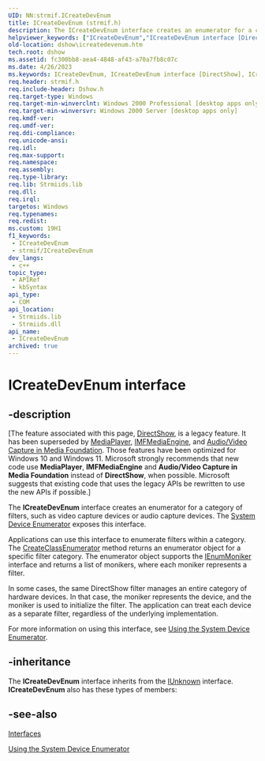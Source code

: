 ```yaml
---
UID: NN:strmif.ICreateDevEnum
title: ICreateDevEnum (strmif.h)
description: The ICreateDevEnum interface creates an enumerator for a category of filters, such as video capture devices or audio capture devices.
helpviewer_keywords: ["ICreateDevEnum","ICreateDevEnum interface [DirectShow]","ICreateDevEnum interface [DirectShow]","described","ICreateDevEnumInterface","dshow.icreatedevenum","strmif/ICreateDevEnum"]
old-location: dshow\icreatedevenum.htm
tech.root: dshow
ms.assetid: fc300bb8-aea4-4848-af43-a70a7fb8c07c
ms.date: 4/26/2023
ms.keywords: ICreateDevEnum, ICreateDevEnum interface [DirectShow], ICreateDevEnum interface [DirectShow],described, ICreateDevEnumInterface, dshow.icreatedevenum, strmif/ICreateDevEnum
req.header: strmif.h
req.include-header: Dshow.h
req.target-type: Windows
req.target-min-winverclnt: Windows 2000 Professional [desktop apps only]
req.target-min-winversvr: Windows 2000 Server [desktop apps only]
req.kmdf-ver: 
req.umdf-ver: 
req.ddi-compliance: 
req.unicode-ansi: 
req.idl: 
req.max-support: 
req.namespace: 
req.assembly: 
req.type-library: 
req.lib: Strmiids.lib
req.dll: 
req.irql: 
targetos: Windows
req.typenames: 
req.redist: 
ms.custom: 19H1
f1_keywords:
 - ICreateDevEnum
 - strmif/ICreateDevEnum
dev_langs:
 - c++
topic_type:
 - APIRef
 - kbSyntax
api_type:
 - COM
api_location:
 - Strmiids.lib
 - Strmiids.dll
api_name:
 - ICreateDevEnum
archived: true
---
```


# ICreateDevEnum interface


## -description

\[The feature associated with this page, [DirectShow](/windows/win32/directshow/directshow), is a legacy feature. It has been superseded by [MediaPlayer](/uwp/api/Windows.Media.Playback.MediaPlayer), [IMFMediaEngine](/windows/win32/api/mfmediaengine/nn-mfmediaengine-imfmediaengine), and [Audio/Video Capture in Media Foundation](/windows/win32/medfound/audio-video-capture-in-media-foundation). Those features have been optimized for Windows 10 and Windows 11. Microsoft strongly recommends that new code use **MediaPlayer**, **IMFMediaEngine** and **Audio/Video Capture in Media Foundation** instead of **DirectShow**, when possible. Microsoft suggests that existing code that uses the legacy APIs be rewritten to use the new APIs if possible.\]

The <b>ICreateDevEnum</b> interface creates an enumerator for a category of filters, such as video capture devices or audio capture devices. The <a href="/windows/desktop/DirectShow/system-device-enumerator">System Device Enumerator</a> exposes this interface.

Applications can use this interface to enumerate filters within a category. The <a href="/windows/desktop/api/strmif/nf-strmif-icreatedevenum-createclassenumerator">CreateClassEnumerator</a> method returns an enumerator object for a specific filter category. The enumerator object supports the <a href="/windows/desktop/api/objidl/nn-objidl-ienummoniker">IEnumMoniker</a> interface and returns a list of monikers, where each moniker represents a filter.

In some cases, the same DirectShow filter manages an entire category of hardware devices. In that case, the moniker represents the device, and the moniker is used to initialize the filter. The application can treat each device as a separate filter, regardless of the underlying implementation.

For more information on using this interface, see <a href="/windows/desktop/DirectShow/using-the-system-device-enumerator">Using the System Device Enumerator</a>.

## -inheritance

The <b>ICreateDevEnum</b> interface inherits from the <a href="/windows/desktop/api/unknwn/nn-unknwn-iunknown">IUnknown</a> interface. <b>ICreateDevEnum</b> also has these types of members:

## -see-also

<a href="/windows/desktop/DirectShow/interfaces">Interfaces</a>



<a href="/windows/desktop/DirectShow/using-the-system-device-enumerator">Using the System Device Enumerator</a>
